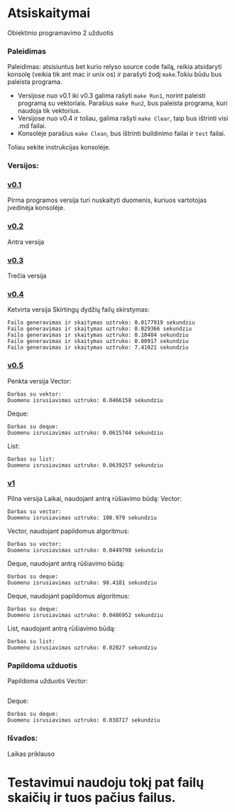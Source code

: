 # Atsiskaitymai
Obiektinio programavimo 2 užduotis
### Paleidimas

Paleidimas: atsisiuntus bet kurio relyso source code failą, reikia atsidaryti konsolę (veikia tik ant mac ir unix os) ir parašyti žodį `make`.Tokiu būdu bus paleista programa. 

- Versijose nuo v0.1 iki v0.3 galima rašyti `make Run1`, norint paleisti programą su vektoriais. Parašius `make Run2`, bus paleista programa, kuri naudoja tik vektorius. 
- Versijose nuo v0.4 ir toliau, galima rašyti `make Clear`, taip bus ištrinti visi .md failai.
- Konsolėje parašius `make Clean`, bus ištrinti buildinimo failai ir `test` failai.
  
Toliau sekite instrukcijas konsolėje.
  

### Versijos:
### [v0.1]()


Pirma programos versija turi nuskaityti duomenis, kuriuos vartotojas įvedinėja konsolėje.


### [v0.2]()

Antra versija

### [v0.3]()

Trečia versija

### [v0.4]()

Ketvirta versija
Skirtingų dydžių failų skirstymas:
```
Failo generavimas ir skaitymas uztruko: 0.0177919 sekundziu
Failo generavimas ir skaitymas uztruko: 0.029366 sekundziu
Failo generavimas ir skaitymas uztruko: 0.10484 sekundziu
Failo generavimas ir skaitymas uztruko: 0.80917 sekundziu
Failo generavimas ir skaitymas uztruko: 7.41021 sekundziu
```

### [v0.5]()

Penkta versija
Vector:
```
Darbas su vektor:
Duomenu isrusiavimas uztruko: 0.0466158 sekundziu
```
Deque:
```
Darbas su deque:
Duomenu isrusiavimas uztruko: 0.0615744 sekundziu
```
List:
```
Darbas su list:
Duomenu isrusiavimas uztruko: 0.0639257 sekundziu
```

### [v1]()

Pilna versija
Laikai, naudojant antrą rūšiavimo būdą:
Vector:
```
Darbas su vector:
Duomenu isrusiavimas uztruko: 108.979 sekundziu
```
Vector, naudojant papildomus algoritmus:
```
Darbas su vector:
Duomenu isrusiavimas uztruko: 0.0449798 sekundziu
```
Deque, naudojant antrą rūšiavimo būdą:
```
Darbas su deque:
Duomenu isrusiavimas uztruko: 98.4181 sekundziu
```
Deque, naudojant papildomus algoritmus:
```
Darbas su deque:
Duomenu isrusiavimas uztruko: 0.0486952 sekundziu
```
List, naudojant antrą rūšiavimo būdą:
```
Darbas su list:
Duomenu isrusiavimas uztruko: 0.02027 sekundziu
```

### Papildoma užduotis

Papildoma užduotis
Vector:
```
```
Deque:
```
Darbas su deque:
Duomenu isrusiavimas uztruko: 0.038717 sekundziu
```

### Išvados:
Laikas priklauso

# Testavimui naudoju tokį pat failų skaičių ir tuos pačius failus.